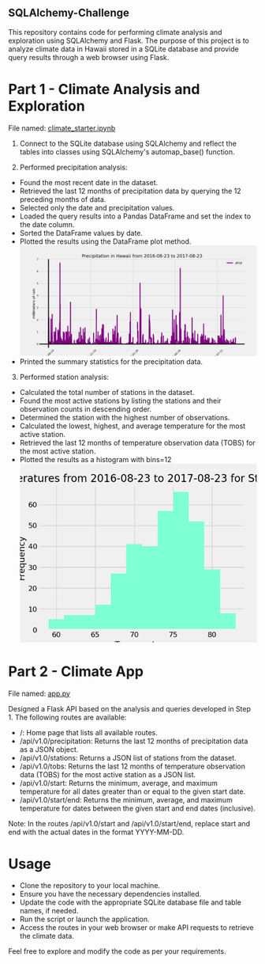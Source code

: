 ## SQLAlchemy-Challenge
This repository contains code for performing climate analysis and exploration using SQLAlchemy and Flask. The purpose of this project is to analyze climate data in Hawaii stored in a SQLite database and provide query results through a web browser using Flask.

# Part 1 - Climate Analysis and Exploration 
File named: [climate_starter.ipynb](SurfsUp/climate_starter.ipynb)

1. Connect to the SQLite database using SQLAlchemy and reflect the tables into classes using SQLAlchemy's automap_base() function.

2. Performed precipitation analysis:

- Found the most recent date in the dataset.
- Retrieved the last 12 months of precipitation data by querying the 12 preceding months of data.
- Selected only the date and precipitation values.
- Loaded the query results into a Pandas DataFrame and set the index to the date column.
- Sorted the DataFrame values by date.
- Plotted the results using the DataFrame plot method. 
![Precipitation in Hawaii from 2016-08-23 to 2017-08-23](<SurfsUp/Precipitation in Hawaii from 2016-08-23 to 2017-08-23.png>)
- Printed the summary statistics for the precipitation data.

3. Performed station analysis:

- Calculated the total number of stations in the dataset.
- Found the most active stations by listing the stations and their observation counts in descending order.
- Determined the station with the highest number of observations.
- Calculated the lowest, highest, and average temperature for the most active station.
- Retrieved the last 12 months of temperature observation data (TOBS) for the most active station.
- Plotted the results as a histogram with bins=12 
![Temperature from 2016-08-23 to 2017-08-23 for station USC00519281](<SurfsUp/Temperature from 2016-08-23 to 2017-08-23 for station USC00519281  .png>)

# Part 2 - Climate App
File named: [app.py](SurfsUp/app.py)

Designed a Flask API based on the analysis and queries developed in Step 1. The following routes are available:

- /: Home page that lists all available routes.
- /api/v1.0/precipitation: Returns the last 12 months of precipitation data as a JSON object.
- /api/v1.0/stations: Returns a JSON list of stations from the dataset.
- /api/v1.0/tobs: Returns the last 12 months of temperature observation data (TOBS) for the most active station as a JSON list.
- /api/v1.0/start: Returns the minimum, average, and maximum temperature for all dates greater than or equal to the given start date.
- /api/v1.0/start/end: Returns the minimum, average, and maximum temperature for dates between the given start and end dates (inclusive).

Note: In the routes /api/v1.0/start and /api/v1.0/start/end, replace start and end with the actual dates in the format YYYY-MM-DD.

# Usage
- Clone the repository to your local machine.
- Ensure you have the necessary dependencies installed.
- Update the code with the appropriate SQLite database file and table names, if needed.
- Run the script or launch the application.
- Access the routes in your web browser or make API requests to retrieve the climate data.

Feel free to explore and modify the code as per your requirements. 